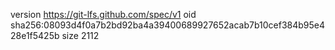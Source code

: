 version https://git-lfs.github.com/spec/v1
oid sha256:08093d4f0a7b2bd92ba4a39400689927652acab7b10cef384b95e428e1f5425b
size 2112
